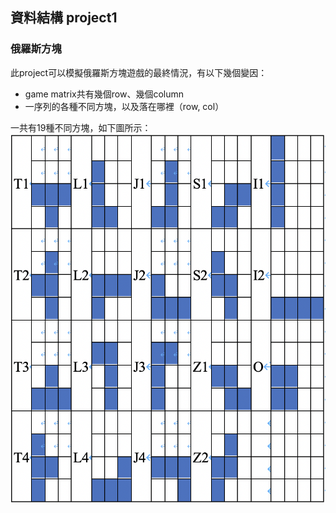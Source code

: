## 資料結構 project1
### 俄羅斯方塊

此project可以模擬俄羅斯方塊遊戲的最終情況，有以下幾個變因：
* game matrix共有幾個row、幾個column
* 一序列的各種不同方塊，以及落在哪裡（row, col）

一共有19種不同方塊，如下圖所示：
![image](https://github.com/weient/DS_proj1/blob/c4a859b8415152c227b70bbaabcb9cf1d52018e1/image.png)
